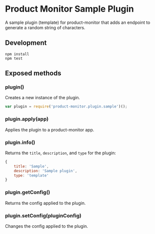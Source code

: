 # Product Monitor Sample Plugin
A sample plugin (template) for product-monitor that adds an endpoint to generate a random string of characters.

## Development

```
npm install
npm test
```

## Exposed methods
### plugin()
Creates a new instance of the plugin.

```js
var plugin = require('product-monitor.plugin.sample')();
```

### plugin.apply(app)
Applies the plugin to a product-monitor app.

### plugin.info()
Returns the `title`, `description`, and `type` for the plugin:

```js
{
    title: 'Sample',
    description: 'Sample plugin',
    type: 'template'
}
```

### plugin.getConfig()
Returns the config applied to the plugin.

### plugin.setConfig(pluginConfig)
Changes the config applied to the plugin.
